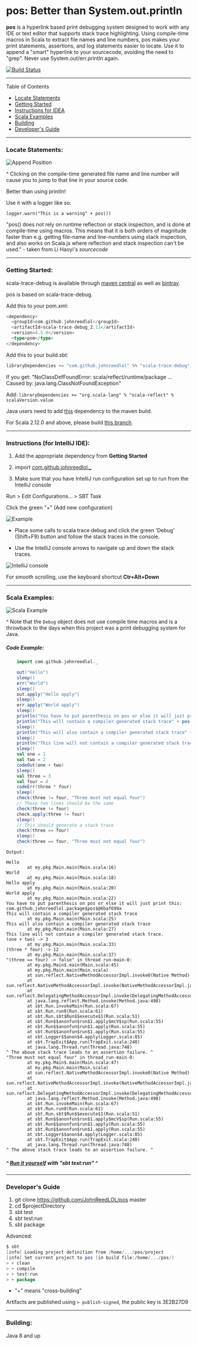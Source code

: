 # pos: Better than System.out.println

**pos** is a hyperlink based print debugging system designed to work with any IDE or text editor that supports stack trace highlighting. Using compile-time macros in Scala to extract file names and line numbers, pos makes your print statements, assertions, and log statements easier to locate. Use it to append a "smart" hyperlink to your sourcecode, avoiding the need to "grep". Never use System.out/err.println again.

[![Build Status](https://travis-ci.com/JohnReedLOL/pos.svg?branch=master)](https://travis-ci.com/JohnReedLOL/pos)

____________________________________________________________________________________________________________________

Table of Contents

* <a href="#Locate-Statements">Locate Statements</a>
* <a href="#Getting-Started">Getting Started</a>
* <a href="#Instructions">Instructions for IDEA</a>
* <a href="#Scala-Examples">Scala Examples</a>
* <a href="#Building">Building</a>
* <a href="#Developers-Guide">Developer's Guide</a>

____________________________________________________________________________________________________________________


<a name="Locate-Statements"></a>

### Locate Statements:

![Append Position](https://i.imgur.com/hNTzyhJ.png)

^ Clicking on the compile-time generated file name and line number will cause you to jump to that line in your source code.

Better than using println!

Use it with a logger like so:

`logger.warn("This is a warning" + pos())`

"pos() does not rely on runtime reflection or stack inspection, and is done at compile-time using macros. This means that it is both orders of magnitude faster than e.g. getting file-name and line-numbers using stack inspection, and also works on Scala.js where reflection and stack inspection can't be used." - taken from Li Haoyi's *sourcecode*

____________________________________________________________________________________________________________________

<a name="Getting-Started"></a>

### Getting Started:

scala-trace-debug is available through [maven central](https://search.maven.org/#search%7Cga%7C1%7Cg%3A%22com.github.johnreedlol%22) as well as [bintray](https://bintray.com/johnreed2/maven/scala-trace-debug/).

pos is based on scala-trace-debug.

Add this to your pom.xml:

```scala
<dependency>
  <groupId>com.github.johnreedlol</groupId>
  <artifactId>scala-trace-debug_2.11</artifactId>
  <version>4.5.0</version>
  <type>pom</type>
</dependency>
```

Add this to your build.sbt:

```scala
libraryDependencies += "com.github.johnreedlol" %% "scala-trace-debug" % "4.5.0"
```

If you get: "NoClassDefFoundError: scala/reflect/runtime/package ... Caused by: java.lang.ClassNotFoundException"

Add: `libraryDependencies += "org.scala-lang" % "scala-reflect" % scalaVersion.value`

Java users need to add [this](http://mvnrepository.com/artifact/org.scala-lang/scala-library) dependency to the maven build.

For Scala 2.12.0 and above, please build [this branch](https://github.com/JohnReedLOL/scala-trace-debug/tree/5.0).
____________________________________________________________________________________________________________________

<a name="Instructions"></a>

### Instructions (for IntelliJ IDE):

1. Add the appropriate dependency from **Getting Started**

2. import [com.github.johnreedlol._](src/main/scala/com/github/johnreedlol/package.scala)

3. Make sure that you have IntelliJ run configuration set up to run from the IntelliJ console

Run > Edit Configurations... > SBT Task

Click the green "+" (Add new configuration)

![Example](http://i.imgur.com/UPZAJHo.png)

- Place some calls to scala trace debug and click the green 'Debug' (Shift+F9) button and follow the stack traces in the console. 
 
- Use the IntelliJ console arrows to navigate up and down the stack traces.

![IntelliJ console](http://s29.postimg.org/ud0knou1j/debug_Screenshot_Crop.png)

For smooth scrolling, use the keyboard shortcut **Ctr+Alt+Down**
____________________________________________________________________________________________________________________

<a name="Scala-Examples"></a>

### Scala Examples:

![Scala Example](http://i.imgur.com/JHiMwjS.png)

^ Note that the `Debug` object does not use compile time macros and is a throwback to the days when this project was a print debugging system for Java.

##### Code Example:

```scala
    import com.github.johnreedlol._

    out("Hello")
    sleep()
    err("World")
    sleep()
    out.apply("Hello apply")
    sleep()
    err.apply("World apply")
    sleep()
    println("You have to put parenthesis on pos or else it will just print this: " + pos.toString)
    println("This will contain a compiler generated stack trace" + pos())
    sleep()
    println("This will also contain a compiler generated stack trace" + pos.apply())
    sleep()
    println("This line will not contain a compiler generated stack trace.")
    sleep()
    val one = 1
    val two = 2
    codeOut(one + two)
    sleep()
    val three = 3
    val four = 4
    codeErr(three * four)
    sleep()
    check(three != four, "Three must not equal four")
    // These two lines should be the same
    check(three != four)
    check.apply(three != four)
    sleep()
    // This should generate a stack trace
    check(three == four)
    sleep()
    check(three == four, "Three must not equal four")
```

```
Output:

Hello
        at my.pkg.Main.main(Main.scala:16)
World
        at my.pkg.Main.main(Main.scala:18)
Hello apply
        at my.pkg.Main.main(Main.scala:20)
World apply
        at my.pkg.Main.main(Main.scala:22)
You have to put parenthesis on pos or else it will just print this: com.github.johnreedlol.package$pos$@6baf699a
This will contain a compiler generated stack trace
        at my.pkg.Main.main(Main.scala:25)
This will also contain a compiler generated stack trace
        at my.pkg.Main.main(Main.scala:27)
This line will not contain a compiler generated stack trace.
(one + two) -> 3
        at my.pkg.Main.main(Main.scala:33)
(three * four) -> 12
        at my.pkg.Main.main(Main.scala:37)
"(three == four) -> false" in thread run-main-0:
        at my.pkg.Main$.main(Main.scala:45)
        at my.pkg.Main.main(Main.scala)
        at sun.reflect.NativeMethodAccessorImpl.invoke0(Native Method)
        at sun.reflect.NativeMethodAccessorImpl.invoke(NativeMethodAccessorImpl.java:62)
        at sun.reflect.DelegatingMethodAccessorImpl.invoke(DelegatingMethodAccessorImpl.java:43)
        at java.lang.reflect.Method.invoke(Method.java:498)
        at sbt.Run.invokeMain(Run.scala:67)
        at sbt.Run.run0(Run.scala:61)
        at sbt.Run.sbt$Run$$execute$1(Run.scala:51)
        at sbt.Run$$anonfun$run$1.apply$mcV$sp(Run.scala:55)
        at sbt.Run$$anonfun$run$1.apply(Run.scala:55)
        at sbt.Run$$anonfun$run$1.apply(Run.scala:55)
        at sbt.Logger$$anon$4.apply(Logger.scala:85)
        at sbt.TrapExit$App.run(TrapExit.scala:248)
        at java.lang.Thread.run(Thread.java:748)
^ The above stack trace leads to an assertion failure. ^
"Three must not equal four" in thread run-main-0:
        at my.pkg.Main$.main(Main.scala:47)
        at my.pkg.Main.main(Main.scala)
        at sun.reflect.NativeMethodAccessorImpl.invoke0(Native Method)
        at sun.reflect.NativeMethodAccessorImpl.invoke(NativeMethodAccessorImpl.java:62)
        at sun.reflect.DelegatingMethodAccessorImpl.invoke(DelegatingMethodAccessorImpl.java:43)
        at java.lang.reflect.Method.invoke(Method.java:498)
        at sbt.Run.invokeMain(Run.scala:67)
        at sbt.Run.run0(Run.scala:61)
        at sbt.Run.sbt$Run$$execute$1(Run.scala:51)
        at sbt.Run$$anonfun$run$1.apply$mcV$sp(Run.scala:55)
        at sbt.Run$$anonfun$run$1.apply(Run.scala:55)
        at sbt.Run$$anonfun$run$1.apply(Run.scala:55)
        at sbt.Logger$$anon$4.apply(Logger.scala:85)
        at sbt.TrapExit$App.run(TrapExit.scala:248)
        at java.lang.Thread.run(Thread.java:748)
^ The above stack trace leads to an assertion failure. ^

```

##### ^ [Run it yourself](src/test/scala/my/pkg/Main.scala) with "sbt test:run" ^

____________________________________________________________________________________________________________________

### Developer's Guide

<a name="Developers-Guide"></a>

1. git clone https://github.com/JohnReedLOL/pos master
2. cd $projectDirectory
3. sbt test
4. sbt test:run
5. sbt package

Advanced: 
```scala
$ sbt
[info] Loading project definition from /home/.../pos/project
[info] Set current project to pos (in build file:/home/.../pos/)
> + clean
> + compile 
> + test:run
> + package
```

* "+" means "cross-building"

Artifacts are published using `> publish-signed`, the public key is 3E2B27D9

____________________________________________________________________________________________________________________

<a name="Building"></a>

### Building:

Java 8 and up
